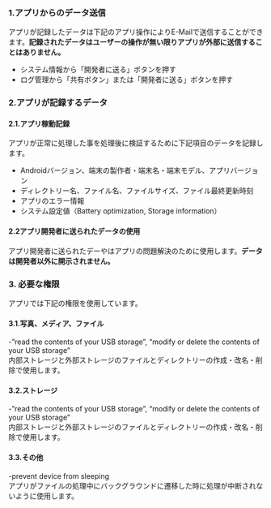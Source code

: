 ### 1.アプリからのデータ送信  
アプリが記録したデータは下記のアプリ操作によりE-Mailで送信することができます。**記録されたデータはユーザーの操作が無い限りアプリが外部に送信することはありません。**  
- システム情報から「開発者に送る」ボタンを押す  
- ログ管理から「共有ボタン」または「開発者に送る」ボタンを押す 

### 2.アプリが記録するデータ

#### 2.1.アプリ稼動記録  
アプリが正常に処理した事を処理後に検証するために下記項目のデータを記録します。  
- Androidバージョン、端末の製作者・端末名・端末モデル、アプリバージョン  
- ディレクトリー名、ファイル名、ファイルサイズ、ファイル最終更新時刻   
- アプリのエラー情報  
- システム設定値（Battery optimization, Storage information）  

#### 2.2アプリ開発者に送られたデータの使用  
アプリ開発者に送られたデーやはアプリの問題解決のために使用します。**データは開発者以外に開示されません。**

### 3. 必要な権限  
アプリでは下記の権限を使用しています。

#### 3.1.写真、メディア、ファイル  
-”read the contents of your USB storage”, “modify or delete the contents of your USB storage”  
内部ストレージと外部ストレージのファイルとディレクトリーの作成・改名・削除で使用します。  
#### 3.2.ストレージ  
-”read the contents of your USB storage”, “modify or delete the contents of your USB storage”  
内部ストレージと外部ストレージのファイルとディレクトリーの作成・改名・削除で使用します。

#### 3.3.その他  
-prevent device from sleeping  
アプリがファイルの処理中にバックグラウンドに遷移した時に処理が中断されないように使用します。

 